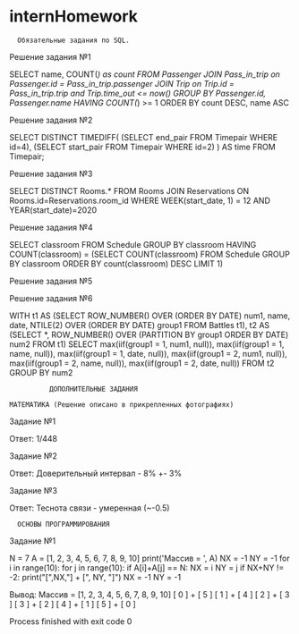 # internHomework
      Обязательные задания по SQL.

Решение задания №1

SELECT name, COUNT(*) as count
FROM Passenger
JOIN Pass_in_trip on 
Passenger.id = Pass_in_trip.passenger
JOIN Trip on Trip.id = Pass_in_trip.trip and Trip.time_out <= now()
GROUP BY Passenger.id, Passenger.name
HAVING COUNT(*) >= 1
ORDER BY 
count DESC,
name ASC  

Решение задания №2

SELECT DISTINCT TIMEDIFF(
    (SELECT end_pair FROM Timepair WHERE id=4),
    (SELECT start_pair FROM Timepair WHERE id=2)
    ) AS time 
FROM Timepair; 

Решение задания №3

SELECT DISTINCT Rooms.*
FROM Rooms
JOIN Reservations
ON Rooms.id=Reservations.room_id
WHERE WEEK(start_date, 1) = 12 AND YEAR(start_date)=2020 

Решение задания №4

SELECT classroom
FROM Schedule
GROUP BY classroom
HAVING COUNT(classroom) = 
(SELECT COUNT(classroom)
FROM Schedule
GROUP BY classroom
ORDER BY count(classroom) DESC
LIMIT 1)

Решение задания №5



Решение задания №6

WITH 
t1 AS
(SELECT ROW_NUMBER() OVER (ORDER BY DATE) num1, 
name,
date,
NTILE(2) OVER (ORDER BY DATE) group1
FROM Battles t1),
t2 AS 
(SELECT *, ROW_NUMBER() OVER (PARTITION BY group1 ORDER BY DATE) num2
FROM t1)
SELECT 
    max(iif(group1 = 1, num1, null)),
    max(iif(group1 = 1, name, null)),
    max(iif(group1 = 1, date, null)),
    max(iif(group1 = 2, num1, null)),
    max(iif(group1 = 2, name, null)),
    max(iif(group1 = 2, date, null))
FROM t2
GROUP BY num2


              ДОПОЛНИТЕЛЬНЫЕ ЗАДАНИЯ

    МАТЕМАТИКА (Решение описано в прикрепленных фотографиях)
    
Задание №1

Ответ: 1/448

Задание №2

Ответ: Доверительный интервал - 8% +- 3%

Задание №3

Ответ: Теснота связи - умеренная (~-0.5)

      ОСНОВЫ ПРОГРАММИРОВАНИЯ
      
Задание №1

N = 7
A = [1, 2, 3, 4, 5, 6, 7, 8, 9, 10]
print('Массив = ', A)
NX = -1
NY = -1
for i in range(10):
    for j in range(10):
        if A[i]+A[j] == N:
            NX = i
            NY = j
    if NX+NY != -2:
        print("[",NX,"] + [", NY, "]")
        NX = -1
        NY = -1
        
Вывод:
Массив =  [1, 2, 3, 4, 5, 6, 7, 8, 9, 10]
[ 0 ] + [ 5 ]
[ 1 ] + [ 4 ]
[ 2 ] + [ 3 ]
[ 3 ] + [ 2 ]
[ 4 ] + [ 1 ]
[ 5 ] + [ 0 ]

Process finished with exit code 0
